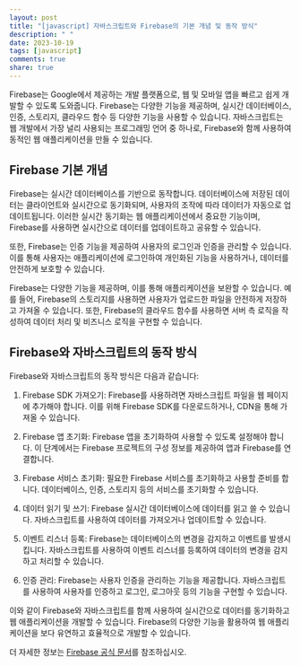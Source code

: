 ```yaml
---
layout: post
title: "[javascript] 자바스크립트와 Firebase의 기본 개념 및 동작 방식"
description: " "
date: 2023-10-19
tags: [javascript]
comments: true
share: true
---
```


Firebase는 Google에서 제공하는 개발 플랫폼으로, 웹 및 모바일 앱을 빠르고 쉽게 개발할 수 있도록 도와줍니다. Firebase는 다양한 기능을 제공하며, 실시간 데이터베이스, 인증, 스토리지, 클라우드 함수 등 다양한 기능을 사용할 수 있습니다. 자바스크립트는 웹 개발에서 가장 널리 사용되는 프로그래밍 언어 중 하나로, Firebase와 함께 사용하여 동적인 웹 애플리케이션을 만들 수 있습니다.

## Firebase 기본 개념

Firebase는 실시간 데이터베이스를 기반으로 동작합니다. 데이터베이스에 저장된 데이터는 클라이언트와 실시간으로 동기화되며, 사용자의 조작에 따라 데이터가 자동으로 업데이트됩니다. 이러한 실시간 동기화는 웹 애플리케이션에서 중요한 기능이며, Firebase를 사용하면 실시간으로 데이터를 업데이트하고 공유할 수 있습니다.

또한, Firebase는 인증 기능을 제공하여 사용자의 로그인과 인증을 관리할 수 있습니다. 이를 통해 사용자는 애플리케이션에 로그인하여 개인화된 기능을 사용하거나, 데이터를 안전하게 보호할 수 있습니다.

Firebase는 다양한 기능을 제공하며, 이를 통해 애플리케이션을 보완할 수 있습니다. 예를 들어, Firebase의 스토리지를 사용하면 사용자가 업로드한 파일을 안전하게 저장하고 가져올 수 있습니다. 또한, Firebase의 클라우드 함수를 사용하면 서버 측 로직을 작성하여 데이터 처리 및 비즈니스 로직을 구현할 수 있습니다.

## Firebase와 자바스크립트의 동작 방식

Firebase와 자바스크립트의 동작 방식은 다음과 같습니다:

1. Firebase SDK 가져오기: Firebase를 사용하려면 자바스크립트 파일을 웹 페이지에 추가해야 합니다. 이를 위해 Firebase SDK를 다운로드하거나, CDN을 통해 가져올 수 있습니다.

2. Firebase 앱 초기화: Firebase 앱을 초기화하여 사용할 수 있도록 설정해야 합니다. 이 단계에서는 Firebase 프로젝트의 구성 정보를 제공하여 앱과 Firebase를 연결합니다.

3. Firebase 서비스 초기화: 필요한 Firebase 서비스를 초기화하고 사용할 준비를 합니다. 데이터베이스, 인증, 스토리지 등의 서비스를 초기화할 수 있습니다.

4. 데이터 읽기 및 쓰기: Firebase 실시간 데이터베이스에 데이터를 읽고 쓸 수 있습니다. 자바스크립트를 사용하여 데이터를 가져오거나 업데이트할 수 있습니다.

5. 이벤트 리스너 등록: Firebase는 데이터베이스의 변경을 감지하고 이벤트를 발생시킵니다. 자바스크립트를 사용하여 이벤트 리스너를 등록하여 데이터의 변경을 감지하고 처리할 수 있습니다.

6. 인증 관리: Firebase는 사용자 인증을 관리하는 기능을 제공합니다. 자바스크립트를 사용하여 사용자를 인증하고 로그인, 로그아웃 등의 기능을 구현할 수 있습니다.

이와 같이 Firebase와 자바스크립트를 함께 사용하여 실시간으로 데이터를 동기화하고 웹 애플리케이션을 개발할 수 있습니다. Firebase의 다양한 기능을 활용하여 웹 애플리케이션을 보다 유연하고 효율적으로 개발할 수 있습니다.

더 자세한 정보는 [Firebase 공식 문서](https://firebase.google.com/docs)를 참조하십시오.